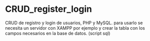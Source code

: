 # CRUD_register_login
CRUD de registro y login de usuarios, PHP y MySQL.
para usarlo se necesita un servidor con XAMPP por ejemplo y crear la tabla con los campos necesarios en la base de datos. (script sql)
